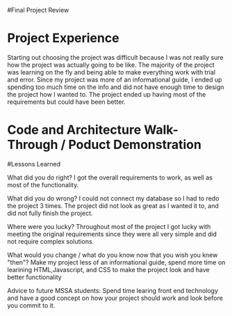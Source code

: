 #Final Project Review


# Project Experience 
Starting out choosing the project was difficult because I was not really sure how the project was actually going to be like. The majority of the project was learning
on the fly and being able to make everything work with trial and error. Since my project was more of an informational guide, I ended up spending too much time on 
the info and did not have enough time to design the project how I wanted to. The project ended up having most of the requirements but could have been better. 

# Code and Architecture Walk-Through / Poduct Demonstration


#Lessons Learned 

What did you do right?
I got the overall requirements to work, as well as most of the functionality. 

What did you do wrong?
I could not connect my database so I had to redo the project 3 times.
The project did not look as great as I wanted it to, and did not fully finish the project. 

Where were you lucky?
Throughout most of the project I got lucky with meeting the original requirements since they were all very simple and did not require
complex solutions. 

What would you change / what do you know now that you wish you knew "then"?
Make my project less of an informational guide, spend more time on learining HTML,Javascript,
and CSS to make the project look and have better functionality

Advice to future MSSA students:
Spend time learing front end technology and have a good concept on how your project should work and look before you commit to it. 
